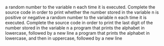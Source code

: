 a random number to the variable n each time it is executed. Complete the source code in order to print whether the number stored in the variable n is positive or negative
a random number to the variable n each time it is executed. Complete the source code in order to print the last digit of the number stored in the variable n
a program that prints the alphabet in lowercase, followed by a new line
a program that prints the alphabet in lowercase, and then in uppercase, followed by a new line
